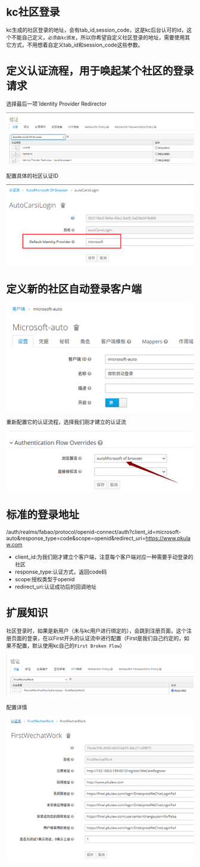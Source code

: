 # kc社区登录

kc生成的社区登录的地址，会有tab_id,session_code，这是kc后台认可的id，这个不能自己定义，`必须由kc颁发`，所以你希望自定义社区登录的地址，需要使用其它方式，不用想着自定义tab_id和session_code这些参数。

# 定义认证流程，用于唤起某个社区的登录请求

选择最后一项`Identity Provider Redirector

![](./assets/手动唤起社区登录的方法-1690255627263.png)

配置具体的社区认证ID

![](./assets/手动唤起社区登录的方法-1690255649088.png)

# 定义新的社区自动登录客户端

![](./assets/手动唤起社区登录的方法-1690255709981.png)

重新配置它的认证流程，选择我们刚才建立的认证流

![](./assets/手动唤起社区登录的方法-1690255749040.png)

# 标准的登录地址

/auth/realms/fabao/protocol/openid-connect/auth?client_id=microsoft-auto&response_type=code&scope=openid&redirect_uri=https://www.pkulaw.com

* client_id:为我们刚才建立个客户端，注意每个客户端对应一种需要手动登录的社区
* response_type:认证方式，返回code码
* scope:授权类型于openid
* redirect_uri:认证成功后的回调地址

# 扩展知识

社区登录时，如果是新用户（未与kc用户进行绑定的），会跳到注册页面，这个注册页面的登录，在以First开头的认证流中进行配置（First是我们自己约定的，如果不配置，默认使用kc自己的`First Broken Flow`）

![](./assets/手动唤起社区登录的方法-1690256300772.png)

配置详情

![](./assets/手动唤起社区登录的方法-1690256311831.png)
